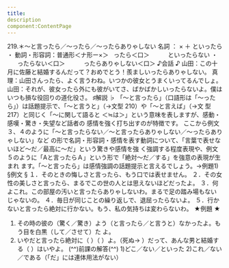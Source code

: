 ```yaml
---
title:
description
component:ContentPage
---
```



219.＊～と言ったら／～ったら／～ったらありゃしない
名詞 ： × ＋ といったら ・
動詞・形容詞：普通形＜ナ形ー×＞   ったら＜口＞  
        といったらない ・
        ったらない＜口＞  
        ったらありゃしない＜口＞
♪会話 ♪
山田：この十月に佐藤と結婚するんだって？おめでとう！羨ましいったらありゃしない。 真理：山田さんったら、よく言うわね。いつかの彼女とうまくいってるんでしょ。 山田：それが、彼女ったら外にも彼がいてさ、ばかばかしいったらないよ。僕はいつも損な役回りの道化役さ。
♯解説 ♭
「～と言ったら」（口語形は「～ったら」）は話題提示で、「～と言うと」（→文型 210）や「～と言えば」（→文
型 217）と同じく「～に関して語ると ＜≒は＞」という意味を表しますが、感動・感嘆・驚き・失望など話者の 感情を強く打ち出すのが特徴です。
ここから例文３、４のように「～と言ったらない／～と言ったらありゃしない／～ったらありゃしない」など の形で名詞・形容詞・感情を表す動詞について、「言葉で表せないほど～だ／最高に～だ」という驚きや感情を強 く強調する程度表現や、例文５のように「Aと言ったらＡ」という形で「絶対～だ／する」を強意の表現が生まれ ます。「～と言ったら」は感情強調の話題提示と言えるでしょう。→例題1)
§例文 §
１．そのときの悔しさと言ったら、もう口では表せません。
２．その女性の美しさと言ったら、まるでこの世の人とは思えないほどだったよ。
３．何よこれ。この部屋の汚いと言ったらありゃしないわ。まるで足の踏み場もないじゃないの。
４．毎日が同じことの繰り返しで、退屈ったらないよ。
５．行かないと言ったら絶対に行かない。もう、私の気持ちは変わらないわ。
★例題 ★
1) その時の彼の（驚く／驚き）よう（と言ったら／と言うと）なかったよ。もう目を白黒（して／させて）た
よ。    
2) いやだと言ったら絶対に（ ）（ ）よ。（死ぬ→ ）だって、あんな男と結婚する（ ）はいやよ。
(^^)前課の解答(^^)
1)どこ／ない／といった
2)これ／ない／である（「だ」には連体用法がない）
